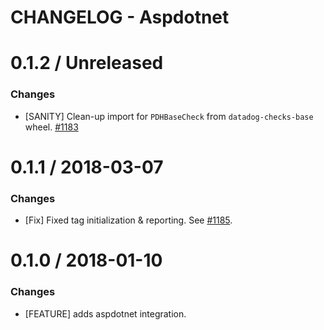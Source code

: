 # CHANGELOG - Aspdotnet

0.1.2 / Unreleased
==================
### Changes

* [SANITY] Clean-up import for `PDHBaseCheck` from `datadog-checks-base` wheel. [#1183][]

0.1.1 / 2018-03-07
==================
### Changes

* [Fix] Fixed tag initialization & reporting. See [#1185][].

0.1.0 / 2018-01-10
==================

### Changes

* [FEATURE] adds aspdotnet integration.

<!--- The following link definition list is generated by PimpMyChangelog --->
[#1183]: https://github.com/DataDog/integrations-core/issues/1183
[#1185]: https://github.com/DataDog/integrations-core/issues/1185